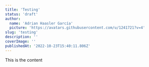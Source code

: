 ```yaml
---
title: 'Testing'
status: 'draft'
author:
  name: 'Adrian Haasler García'
  picture: 'https://avatars.githubusercontent.com/u/1241721?v=4'
slug: 'testing'
description: ''
coverImage: ''
publishedAt: '2022-10-23T15:40:11.806Z'
---
```


This is the content

